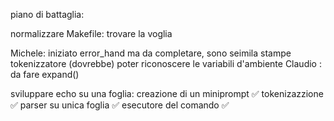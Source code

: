 piano di battaglia: 

normalizzare Makefile:
	trovare la voglia

Michele: iniziato error_hand ma da completare, sono seimila stampe
		tokenizzatore (dovrebbe) poter riconoscere le variabili d'ambiente 
Claudio : da fare expand()

sviluppare echo su una foglia:
	creazione di un miniprompt ✅
	tokenizazzione ✅
	parser su unica foglia ✅
	esecutore del comando ✅
